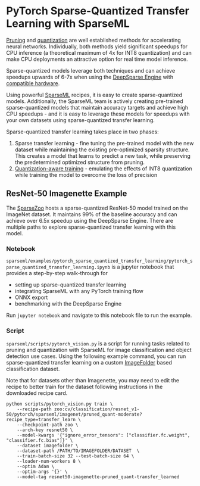 # PyTorch Sparse-Quantized Transfer Learning with SparseML

[Pruning](https://neuralmagic.com/blog/pruning-overview/) and
[quantization](https://arxiv.org/abs/1609.07061) are well established methods for accelerating
neural networks.  Individually, both methods yield significant speedups for CPU inference
(a theoretical maximum of 4x for INT8 quantization) and can make CPU deployments an attractive
option for real time model inference.

Sparse-quantized models leverage both techniques and can achieve speedups upwards of 6-7x when using
the [DeepSparse Engine](https://github.com/neuralmagic/deepsparse) with
[compatible hardware](https://docs.neuralmagic.com/deepsparse/hardware.html).

Using powerful [SparseML](https://github.com/neuralmagic/sparseml) recipes, it is easy to create sparse-quantized models.
Additionally, the SparseML team is actively creating pre-trained sparse-quantized models that maintain accuracy
targets and achieve high CPU speedups - and it is easy to leverage these models for speedups with your own datasets
using sparse-quantized transfer learning.

Sparse-quantized transfer learning takes place in two phases:
1. Sparse transfer learning \- fine tuning the pre-trained model with the new dataset
while maintaining the existing pre-optimized sparsity structure.  This creates a model 
that learns to predict a new task, while preserving the predetermined optimized structure
from pruning.
2. [Quantization-aware training](https://pytorch.org/blog/introduction-to-quantization-on-pytorch/#quantization-aware-training)
\- emulating the effects of INT8 quantization while training the model to overcome the loss of precision


## ResNet-50 Imagenette Example

The [SparseZoo](https://github.com/neuralmagic/sparseml) hosts a sparse-quantized ResNet-50 model trained
on the ImageNet dataset.  It maintains 99% of the baseline accuracy and can achieve over 6.5x
speedup using the DeepSparse Engine.  There are multiple paths to explore sparse-quantized
transfer learning with this model.

### Notebook
`sparseml/examples/pytorch_sparse_quantized_transfer_learning/pytorch_sparse_quantized_transfer_learning.ipynb`
is a jupyter notebook that provides a step-by-step walk-through for
 - setting up sparse-quantized transfer learning
 - integrating SparseML with any PyTorch training flow
 - ONNX export
 - benchmarking with the DeepSparse Engine 
 
Run `jupyter notebook` and navigate to this notebook file to run the example.

### Script
`sparseml/scripts/pytorch_vision.py` is a script for running tasks related to pruning and
quantization with SparseML for image classification and object detection use cases.
Using the following example command, you can run sparse-quantized transfer learning on a custom
[ImageFolder](https://pytorch.org/vision/0.8/datasets.html#imagefolder) based
classification dataset.

Note that for datasets other than Imagenette, you may need to edit
the recipe to better train for the dataset following instructions in the downloaded recipe card.

```
python scripts/pytorch_vision.py train \
    --recipe-path zoo:cv/classification/resnet_v1-50/pytorch/sparseml/imagenet/pruned_quant-moderate?recipe_type=transfer_learn \
    --checkpoint-path zoo \
    --arch-key resnet50 \
    --model-kwargs '{"ignore_error_tensors": ["classifier.fc.weight", "classifier.fc.bias"]}' \
    --dataset imagefolder \
    --dataset-path /PATH/TO/IMAGEFOLDER/DATASET  \
    --train-batch-size 32 --test-batch-size 64 \
    --loader-num-workers 8 \
    --optim Adam \
    --optim-args '{}' \
    --model-tag resnet50-imagenette-pruned_quant-transfer_learned
```